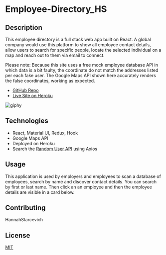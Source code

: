 # Employee-Directory_HS
  
## Description
This employee directory is a full stack web app built on React. A global company would use this platform to show all employee contact details, allow users to search for specific people, locate the selected individual on a map and reach out to them via email to connect. 

Please note: Because this site uses a free mock employee database API in which data is a bit faulty, the coordinate do not match the addresses listed per each fake user. The Google Maps API shown here accurately renders the false coordinates, working as expected.

* [GitHub Repo](https://github.com/HannahStarcevich/PWA-Budget-Tracker_HS)
* [Live Site on Heroku](https://employee-directory-hs.herokuapp.com/)

![giphy](https://media.giphy.com/media/1IptD9waXKU3ITZbXk/giphy.gif)

      
## Technologies
* React, Material UI, Redux, Hook
* Google Maps API 
* Deployed on Heroku
* Search the [Random User API](https://randomuser.me/) using Axios 

## Usage
This application is used by employers and employees to scan a database of employees, search by name and discover contact details. You can search by first or last name. Then click an an employee and then the employee details are visible in a card below. 

## Contributing
HannahStarcevich

## License
[MIT](#https://choosealicense.com/licenses/mit/)
